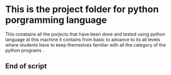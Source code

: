 # This is the project folder for python porgramming language 

This conatains all the porjects that have been done and tested using python  language at this machine 
it contains from basic to advance to its all levels where students have to keep themselves familiar with all the category of the python programs .


## End of script